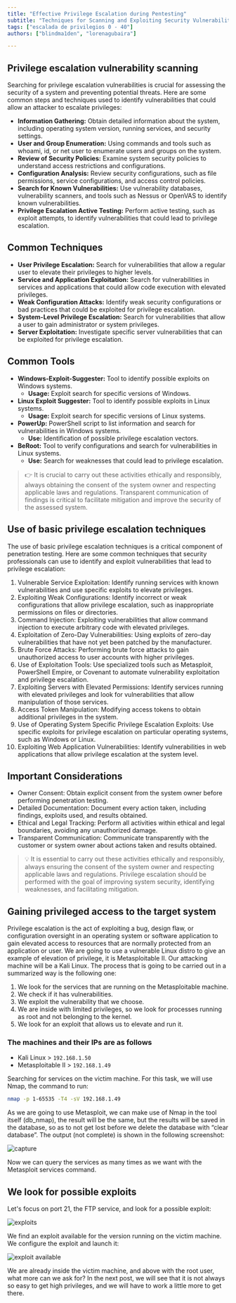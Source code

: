 ```yaml
---
title: "Effective Privilege Escalation during Pentesting"
subtitle: "Techniques for Scanning and Exploiting Security Vulnerabilities to Gain Elevated Access"
tags: ["escalada de privilegios 0 - 40"]
authors: ["blindma1den", "lorenagubaira"]

---
```


## Privilege escalation vulnerability scanning

Searching for privilege escalation vulnerabilities is crucial for assessing the security of a system and preventing potential threats. Here are some common steps and techniques used to identify vulnerabilities that could allow an attacker to escalate privileges:

- **Information Gathering:** Obtain detailed information about the system, including operating system version, running services, and security settings.
- **User and Group Enumeration:** Using commands and tools such as whoami, id, or net user to enumerate users and groups on the system.
- **Review of Security Policies:** Examine system security policies to understand access restrictions and configurations.
- **Configuration Analysis:** Review security configurations, such as file permissions, service configurations, and access control policies.
- **Search for Known Vulnerabilities:** Use vulnerability databases, vulnerability scanners, and tools such as Nessus or OpenVAS to identify known vulnerabilities.
- **Privilege Escalation Active Testing:** Perform active testing, such as exploit attempts, to identify vulnerabilities that could lead to privilege escalation.

## Common Techniques

- **User Privilege Escalation:** Search for vulnerabilities that allow a regular user to elevate their privileges to higher levels.
- **Service and Application Exploitation:** Search for vulnerabilities in services and applications that could allow code execution with elevated privileges.
- **Weak Configuration Attacks:** Identify weak security configurations or bad practices that could be exploited for privilege escalation.
- **System-Level Privilege Escalation:** Search for vulnerabilities that allow a user to gain administrator or system privileges.
- **Server Exploitation:** Investigate specific server vulnerabilities that can be exploited for privilege escalation.

## Common Tools

- **Windows-Exploit-Suggester:** Tool to identify possible exploits on Windows systems.
    - **Usage:** Exploit search for specific versions of Windows.
- **Linux Exploit Suggester:** Tool to identify possible exploits in Linux systems.
    - **Usage:** Exploit search for specific versions of Linux systems.
- **PowerUp:** PowerShell script to list information and search for vulnerabilities in Windows systems.
    - **Use:** Identification of possible privilege escalation vectors.
- **BeRoot:** Tool to verify configurations and search for vulnerabilities in Linux systems.
    - **Use:** Search for weaknesses that could lead to privilege escalation.
   
> 👉 It is crucial to carry out these activities ethically and responsibly, always obtaining the consent of the system owner and respecting applicable laws and regulations. Transparent communication of findings is critical to facilitate mitigation and improve the security of the assessed system.

## Use of basic privilege escalation techniques

The use of basic privilege escalation techniques is a critical component of penetration testing. Here are some common techniques that security professionals can use to identify and exploit vulnerabilities that lead to privilege escalation:

1. Vulnerable Service Exploitation: Identify running services with known vulnerabilities and use specific exploits to elevate privileges.
2. Exploiting Weak Configurations: Identify incorrect or weak configurations that allow privilege escalation, such as inappropriate permissions on files or directories.
3. Command Injection: Exploiting vulnerabilities that allow command injection to execute arbitrary code with elevated privileges.
4. Exploitation of Zero-Day Vulnerabilities: Using exploits of zero-day vulnerabilities that have not yet been patched by the manufacturer.
5. Brute Force Attacks: Performing brute force attacks to gain unauthorized access to user accounts with higher privileges.
6. Use of Exploitation Tools: Use specialized tools such as Metasploit, PowerShell Empire, or Covenant to automate vulnerability exploitation and privilege escalation.
7. Exploiting Servers with Elevated Permissions: Identify services running with elevated privileges and look for vulnerabilities that allow manipulation of those services.
8. Access Token Manipulation: Modifying access tokens to obtain additional privileges in the system.
9. Use of Operating System Specific Privilege Escalation Exploits: Use specific exploits for privilege escalation on particular operating systems, such as Windows or Linux.
10. Exploiting Web Application Vulnerabilities: Identify vulnerabilities in web applications that allow privilege escalation at the system level.

## Important Considerations

- Owner Consent: Obtain explicit consent from the system owner before performing penetration testing.
- Detailed Documentation: Document every action taken, including findings, exploits used, and results obtained.
- Ethical and Legal Tracking: Perform all activities within ethical and legal boundaries, avoiding any unauthorized damage.
- Transparent Communication: Communicate transparently with the customer or system owner about actions taken and results obtained.

> 💡 It is essential to carry out these activities ethically and responsibly, always ensuring the consent of the system owner and respecting applicable laws and regulations. Privilege escalation should be performed with the goal of improving system security, identifying weaknesses, and facilitating mitigation.

## Gaining privileged access to the target system

Privilege escalation is the act of exploiting a bug, design flaw, or configuration oversight in an operating system or software application to gain elevated access to resources that are normally protected from an application or user. We are going to use a vulnerable Linux distro to give an example of elevation of privilege, it is Metasploitable II. Our attacking machine will be a Kali Linux. The process that is going to be carried out in a summarized way is the following one:

1. We look for the services that are running on the Metasploitable machine.
2. We check if it has vulnerabilities.
3. We exploit the vulnerability that we choose.
4. We are inside with limited privileges, so we look for processes running as root and not belonging to the kernel.
5. We look for an exploit that allows us to elevate and run it.

### The machines and their IPs are as follows

- Kali Linux > `192.168.1.50`
- Metasploitable II > `192.168.1.49`

Searching for services on the victim machine. For this task, we will use Nmap, the command to run:

```bash
nmap -p 1-65535 -T4 -sV 192.168.1.49
```

As we are going to use Metasploit, we can make use of Nmap in the tool itself (db_nmap), the result will be the same, but the results will be saved in the database, so as to not get lost before we delete the database with “clear database”. The output (not complete) is shown in the following screenshot:

![capture](https://github.com/4GeeksAcademy/cybersecurity-syllabus/blob/main/assets/captura.png?raw=true)

Now we can query the services as many times as we want with the Metasploit services command.

## We look for possible exploits

Let's focus on port 21, the FTP service, and look for a possible exploit:

![exploits](https://github.com/4GeeksAcademy/cybersecurity-syllabus/blob/main/assets/exploits.png?raw=true)

We find an exploit available for the version running on the victim machine. We configure the exploit and launch it:

![exploit available](https://github.com/4GeeksAcademy/cybersecurity-syllabus/blob/main/assets/exploit-disponible.png?raw=true)

We are already inside the victim machine, and above with the root user, what more can we ask for? In the next post, we will see that it is not always so easy to get high privileges, and we will have to work a little more to get there.
